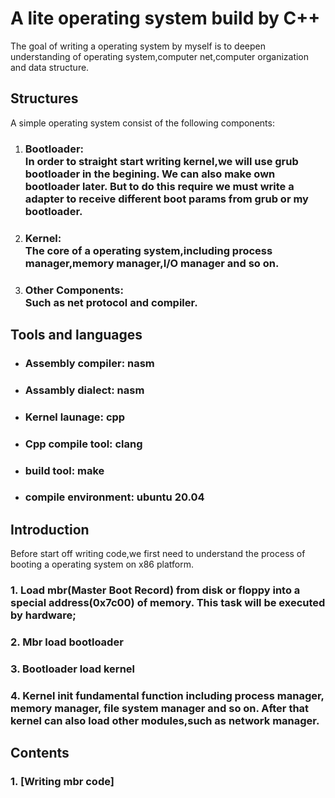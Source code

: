 # A lite operating system build by C++

The goal of writing a operating system by myself is to deepen understanding of operating system,computer net,computer organization and data structure.

## Structures
A simple operating system consist of the following components:

1. ### Bootloader: <br/> In order to straight start writing kernel,we will use grub bootloader in the begining. We can also make own bootloader later. But to do this require we must write a adapter to receive different boot params from grub or my bootloader.
2. ### Kernel: <br/>The core of a operating system,including process manager,memory manager,I/O manager and so on.
3. ### Other Components: <br/> Such as net protocol and compiler.

## Tools and languages

- ### Assembly compiler: nasm
- ### Assambly dialect: nasm
- ### Kernel launage: cpp
- ### Cpp compile tool: clang
- ### build tool: make
- ### compile environment: ubuntu 20.04


## Introduction
Before start off writing code,we first need to understand the process of booting a operating system on x86 platform.
### 1. Load mbr(Master Boot Record) from disk or floppy into a special address(0x7c00) of memory. This task will be executed by hardware;
### 2. Mbr load bootloader
### 3. Bootloader load kernel
### 4. Kernel init fundamental function including process manager, memory manager, file system manager and so on. After that kernel can also load other modules,such as network manager.

## Contents

### 1. [Writing mbr code]





